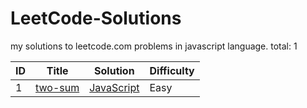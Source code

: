 # LeetCode-Solutions 
my solutions to leetcode.com problems in javascript language.
total: 1 
 
| ID | Title | Solution | Difficulty |
|---| ----- | -------- | ---------- |
|1|[two-sum](https://leetcode.com/problems/two-sum/) | [JavaScript](two-sum.js)|Easy|
